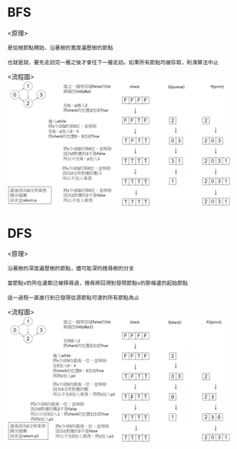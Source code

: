 # BFS

  <原理>
  
    是從根節點開始，沿著樹的寬度遍歷樹的節點
    
    也就是說，要先走訪完一層之後才會往下一層走訪。如果所有節點均被存取，則演算法中止
  
  <流程圖>
  ![image](https://github.com/sun-peihsuan/learning-note/blob/master/image/BFS.JPG)

# DFS

  <原理>
  
    沿著樹的深度遍歷樹的節點，儘可能深的搜尋樹的分支
    
    當節點v的所在邊都己被探尋過，搜尋將回溯到發現節點v的那條邊的起始節點
    
    這一過程一直進行到已發現從源節點可達的所有節點為止
  
  <流程圖>
    ![image](https://github.com/sun-peihsuan/learning-note/raw/master/image/DFS.JPG)
